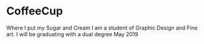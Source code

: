 # CoffeeCup
Where I put my Sugar and Cream
I am a student of Graphic Design and Fine art. I will be graduating with a dual degree May 2019

